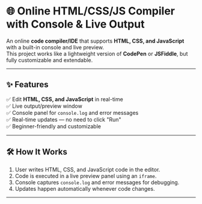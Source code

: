 # 🌐 Online HTML/CSS/JS Compiler with Console & Live Output

An online **code compiler/IDE** that supports **HTML, CSS, and JavaScript** with a built-in console and live preview.  
This project works like a lightweight version of **CodePen** or **JSFiddle**, but fully customizable and extendable.

---

## ✨ Features

✅ Edit **HTML, CSS, and JavaScript** in real-time  
✅ Live output/preview window  
✅ Console panel for `console.log` and error messages  
✅ Real-time updates — no need to click "Run"  
✅ Beginner-friendly and customizable  

---

## 🛠 How It Works

1. User writes HTML, CSS, and JavaScript code in the editor.  
2. Code is executed in a live preview panel using an `iframe`.  
3. Console captures `console.log` and error messages for debugging.  
4. Updates happen automatically whenever code changes.  

---
